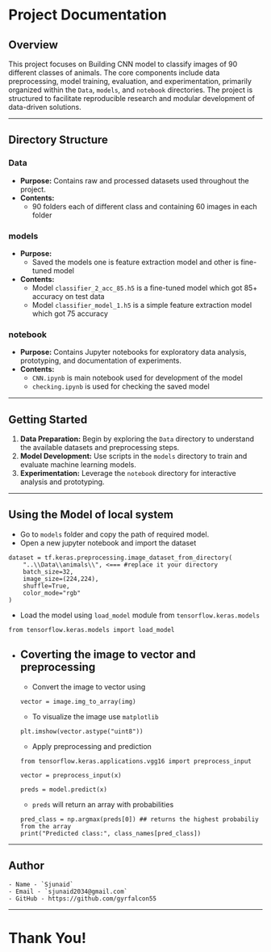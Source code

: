 # Project Documentation

## Overview

This project focuses on Building CNN model to classify images of 90 different classes of animals. The core components include data preprocessing, model training, evaluation, and experimentation, primarily organized within the `Data`, `models`, and `notebook` directories. The project is structured to facilitate reproducible research and modular development of data-driven solutions.

---

## Directory Structure

### Data

- **Purpose:** Contains raw and processed datasets used throughout the project.
- **Contents:** 
    - 90 folders each of different class and containing 60 images in each folder

### models

- **Purpose:** 
    - Saved the models one is feature extraction model and other is fine-tuned model
- **Contents:**
    - Model `classifier_2_acc_85.h5` is a fine-tuned model which got 85+ accuracy on test data
    - Model `classifier_model_1.h5` is a simple feature extraction model which got 75 accuracy

### notebook

- **Purpose:** Contains Jupyter notebooks for exploratory data analysis, prototyping, and documentation of experiments.
- **Contents:**
    - `CNN.ipynb` is main notebook used for development of the model
    - `checking.ipynb` is used for checking the saved model

---

## Getting Started

1. **Data Preparation:** Begin by exploring the `Data` directory to understand the available datasets and preprocessing steps.
2. **Model Development:** Use scripts in the `models` directory to train and evaluate machine learning models.
3. **Experimentation:** Leverage the `notebook` directory for interactive analysis and prototyping.

---

## Using the Model of local system

- Go to `models` folder and copy the path of required model.
- Open a new jupyter notebook and import the dataset 
```
dataset = tf.keras.preprocessing.image_dataset_from_directory(
    "..\\Data\\animals\\", <=== #replace it your directory
    batch_size=32, 
    image_size=(224,224),
    shuffle=True,
    color_mode="rgb" 
)
```
- Load the model using `load_model` module from `tensorflow.keras.models`
```
from tensorflow.keras.models import load_model
```
- ## Coverting the image to vector and preprocessing
    - Convert the image to vector using
    ```
    vector = image.img_to_array(img)
    ```
    - To visualize the image use `matplotlib`
    ```
    plt.imshow(vector.astype("uint8"))
    ```
    - Apply preprocessing and prediction
    ```
    from tensorflow.keras.applications.vgg16 import preprocess_input
    
    vector = preprocess_input(x)

    preds = model.predict(x)
    ```
    - `preds` will return an array with probabilities
    ```
    pred_class = np.argmax(preds[0]) ## returns the highest probabiliy from the array
    print("Predicted class:", class_names[pred_class])
    ```
---
## Author
    - Name - `Sjunaid`
    - Email - `sjunaid2034@gmail.com`
    - GitHub - https://github.com/gyrfalcon55
---

# Thank You!